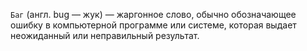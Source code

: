 `Баг` (англ. bug — жук) — жаргонное слово, обычно обозначающее ошибку в компьютерной программе или системе, которая выдает неожиданный или неправильный результат.
